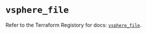 # `vsphere_file`

Refer to the Terraform Registory for docs: [`vsphere_file`](https://registry.terraform.io/providers/hashicorp/vsphere/2.4.2/docs/resources/file).
